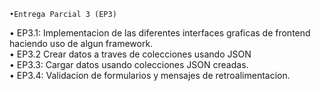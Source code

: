     •Entrega Parcial 3 (EP3)
• EP3.1: Implementacion de las diferentes interfaces graficas de frontend haciendo uso de algun framework.<br>
• EP3.2 Crear datos a traves de colecciones usando JSON<br>
• EP3.3: Cargar datos usando colecciones JSON creadas.<br>
• EP3.4: Validacion de formularios y mensajes de retroalimentacion.
